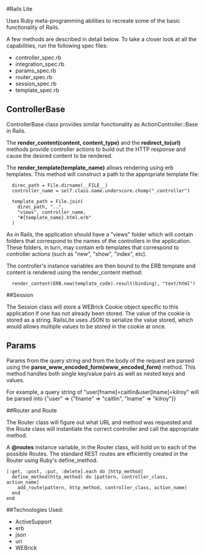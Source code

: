 #Rails Lite

Uses Ruby meta-programming abilities to recreate some of the basic functionality of Rails.

A few methods are described in detail below. To take a closer look at all the capabilities, run the following spec files:

- controller_spec.rb
- integration_spec.rb
- params_spec.rb
- router_spec.rb
- session_spec.rb
- template_spec.rb


## ControllerBase

ControllerBase class provides similar functionality as ActionController::Base in Rails.

The **render_content(content, content_type)** and the **redirect_to(url)** methods provide controller actions to build out the HTTP response and cause the desired content to be rendered.

The **render_template(template_name)** allows rendering using erb templates. This method will construct a path to the appropriate template file:

```
  direc_path = File.dirname(__FILE__)
  controller_name = self.class.name.underscore.chomp("_controller")

  template_path = File.join(
    direc_path, "..",
    "views", controller_name,
    "#{template_name}.html.erb"
  )
```

As in Rails, the application should have a "views" folder which will contain folders that correspond to the names of the controllers in the application. These folders, in turn, may contain erb templates that correspond to controller actions (such as "new", "show", "index", etc).

The controller's instance variables are then bound to the ERB template and content is rendered using the render_content method:

```
  render_content(ERB.new(template_code).result(binding), "text/html")
```

##Session

The Session class will store a WEBrick Cookie object specific to this application if one has not already been stored. The value of the cookie is stored as a string. RailsLite uses JSON to serialize the value stored, which would allows multiple values to be stored in the cookie at once.

## Params

Params from the query string and from the body of the request are parsed using the **parse_www_encoded_form(www_encoded_form)** method. This method handles both single key/value pairs as well as nested keys and values.

For example, a query string of "user[fname]=caitlin&user[lname]=kilroy" will be parsed into {"user" => {"fname" => "caitlin", "lname" => "kilroy"}}

##Router and Route

The Router class will figure out what URL and method was requested and the Route class will instantiate the correct controller and call the appropriate method.

A **@routes** instance variable, in the Router class, will hold on to each of the possible Routes. The standard REST routes are efficiently created in the Router using Ruby's define_method.

```
[:get, :post, :put, :delete].each do |http_method|
  define_method(http_method) do |pattern, controller_class, action_name|
    add_route(pattern, http_method, controller_class, action_name)
  end
end
```


##Technologies Used:

- ActiveSupport
- erb
- json
- uri
- WEBrick